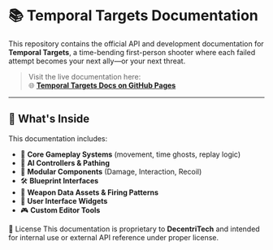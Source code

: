 # 📚 Temporal Targets Documentation

This repository contains the official API and development documentation for **Temporal Targets**, a time-bending first-person shooter where each failed attempt becomes your next ally—or your next threat.

> Visit the live documentation here:  
> 🌐 **[Temporal Targets Docs on GitHub Pages](https://decentritech.github.io/TemporalTargets-Documentation/)**

---

## 🧭 What's Inside

This documentation includes:

- 🔫 **Core Gameplay Systems** (movement, time ghosts, replay logic)
- 🧠 **AI Controllers & Pathing**
- 🧩 **Modular Components** (Damage, Interaction, Recoil)
- 🛠️ **Blueprint Interfaces**
- 📐 **Weapon Data Assets & Firing Patterns**
- 🧱 **User Interface Widgets**
- 🎮 **Custom Editor Tools**


📄 License
This documentation is proprietary to **DecentriTech** and intended for internal use or external API reference under proper license.
